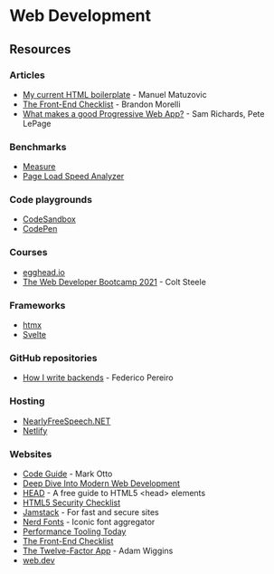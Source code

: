 # Web Development

## Resources

### Articles

* [My current HTML boilerplate](https://www.matuzo.at/blog/html-boilerplate/) - Manuel Matuzovic
* [The Front-End Checklist](https://codeburst.io/the-front-end-checklist-8b2292fdda44) - Brandon Morelli
* [What makes a good Progressive Web App?](https://web.dev/pwa-checklist/) - Sam Richards, Pete LePage

### Benchmarks

* [Measure](https://web.dev/measure/)
* [Page Load Speed Analyzer](https://www.internetmarketingninjas.com/tools/free-tools/pagespeed)

### Code playgrounds

* [CodeSandbox](https://codesandbox.io/)
* [CodePen](https://codepen.io/)

### Courses

* [egghead.io](https://egghead.io/)
* [The Web Developer Bootcamp 2021](https://www.udemy.com/course/the-web-developer-bootcamp/) - Colt Steele

### Frameworks

* [htmx](https://htmx.org/)
* [Svelte](https://svelte.dev/)

### GitHub repositories

* [How I write backends](https://github.com/fpereiro/backendlore) - Federico Pereiro

### Hosting

* [NearlyFreeSpeech.NET](https://www.nearlyfreespeech.net/)
* [Netlify](https://www.netlify.com/)

### Websites

* [Code Guide](https://codeguide.co/) - Mark Otto
* [Deep Dive Into Modern Web Development](https://fullstackopen.com/en/)
* [HEAD](https://htmlhead.dev/) - A free guide to HTML5 &lt;head&gt; elements
* [HTML5 Security Checklist](https://html5sec.org/)
* [Jamstack](https://jamstack.org/) - For fast and secure sites
* [Nerd Fonts](https://www.nerdfonts.com/) - Iconic font aggregator
* [Performance Tooling Today](https://www.perf-tooling.today/)
* [The Front-End Checklist](https://frontendchecklist.io/)
* [The Twelve-Factor App](https://12factor.net/) - Adam Wiggins
* [web.dev](https://web.dev/)

